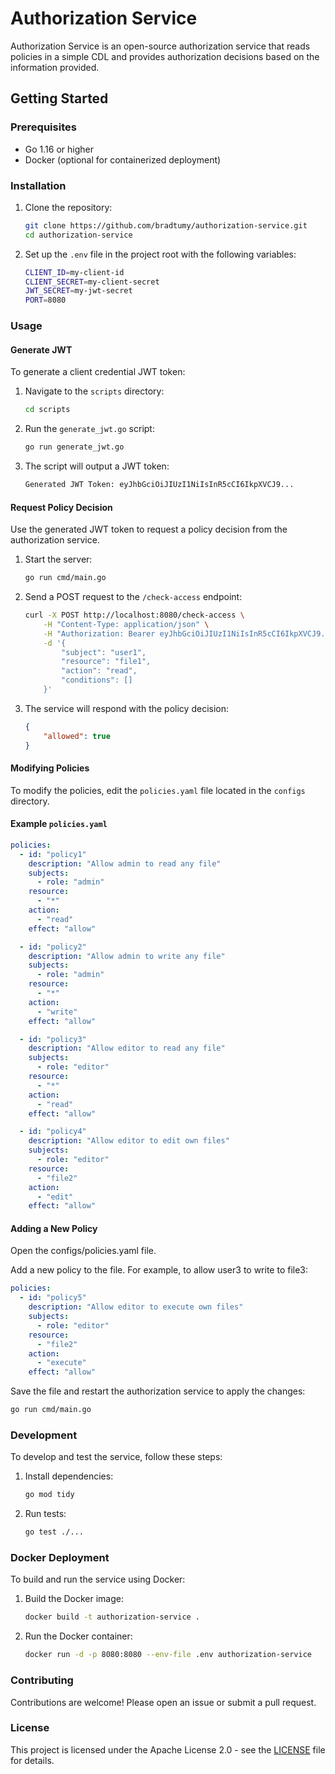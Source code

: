 # Authorization Service

Authorization Service is an open-source authorization service that reads policies in a simple CDL and provides authorization decisions based on the information provided.

## Getting Started

### Prerequisites

- Go 1.16 or higher
- Docker (optional for containerized deployment)

### Installation

1. Clone the repository:

    ```sh
    git clone https://github.com/bradtumy/authorization-service.git
    cd authorization-service
    ```

2. Set up the `.env` file in the project root with the following variables:

    ```sh
    CLIENT_ID=my-client-id
    CLIENT_SECRET=my-client-secret
    JWT_SECRET=my-jwt-secret
    PORT=8080
    ```

### Usage

#### Generate JWT

To generate a client credential JWT token:

1. Navigate to the `scripts` directory:

    ```sh
    cd scripts
    ```

2. Run the `generate_jwt.go` script:

    ```sh
    go run generate_jwt.go
    ```

3. The script will output a JWT token:

    ```sh
    Generated JWT Token: eyJhbGciOiJIUzI1NiIsInR5cCI6IkpXVCJ9...
    ```

#### Request Policy Decision

Use the generated JWT token to request a policy decision from the authorization service.

1. Start the server:

    ```sh
    go run cmd/main.go
    ```

2. Send a POST request to the `/check-access` endpoint:

    ```sh
    curl -X POST http://localhost:8080/check-access \
        -H "Content-Type: application/json" \
        -H "Authorization: Bearer eyJhbGciOiJIUzI1NiIsInR5cCI6IkpXVCJ9..." \
        -d '{                  
            "subject": "user1", 
            "resource": "file1",
            "action": "read",
            "conditions": []
        }'
    ```

3. The service will respond with the policy decision:

    ```json
    {
        "allowed": true
    }
    ```

#### Modifying Policies

To modify the policies, edit the `policies.yaml` file located in the `configs` directory.

#### Example `policies.yaml`

```yaml
policies:
  - id: "policy1"
    description: "Allow admin to read any file"
    subjects: 
      - role: "admin"
    resource: 
      - "*"
    action: 
      - "read"
    effect: "allow"

  - id: "policy2"
    description: "Allow admin to write any file"
    subjects: 
      - role: "admin"
    resource: 
      - "*"
    action: 
      - "write"
    effect: "allow"

  - id: "policy3"
    description: "Allow editor to read any file"
    subjects: 
      - role: "editor"
    resource: 
      - "*"
    action: 
      - "read"
    effect: "allow"

  - id: "policy4"
    description: "Allow editor to edit own files"
    subjects: 
      - role: "editor"
    resource: 
      - "file2"
    action: 
      - "edit"
    effect: "allow"
```

#### Adding a New Policy

Open the configs/policies.yaml file.

Add a new policy to the file. For example, to allow user3 to write to file3:

```yaml
policies:
  - id: "policy5"
    description: "Allow editor to execute own files"
    subjects: 
      - role: "editor"
    resource: 
      - "file2"
    action: 
      - "execute"
    effect: "allow"
```

Save the file and restart the authorization service to apply the changes:

```bash
go run cmd/main.go
```

### Development

To develop and test the service, follow these steps:

1. Install dependencies:

    ```sh
    go mod tidy
    ```

2. Run tests:

    ```sh
    go test ./...
    ```

### Docker Deployment

To build and run the service using Docker:

1. Build the Docker image:

    ```sh
    docker build -t authorization-service .
    ```

2. Run the Docker container:

    ```sh
    docker run -d -p 8080:8080 --env-file .env authorization-service
    ```

### Contributing

Contributions are welcome! Please open an issue or submit a pull request.

### License

This project is licensed under the Apache License 2.0 - see the [LICENSE](LICENSE) file for details.
